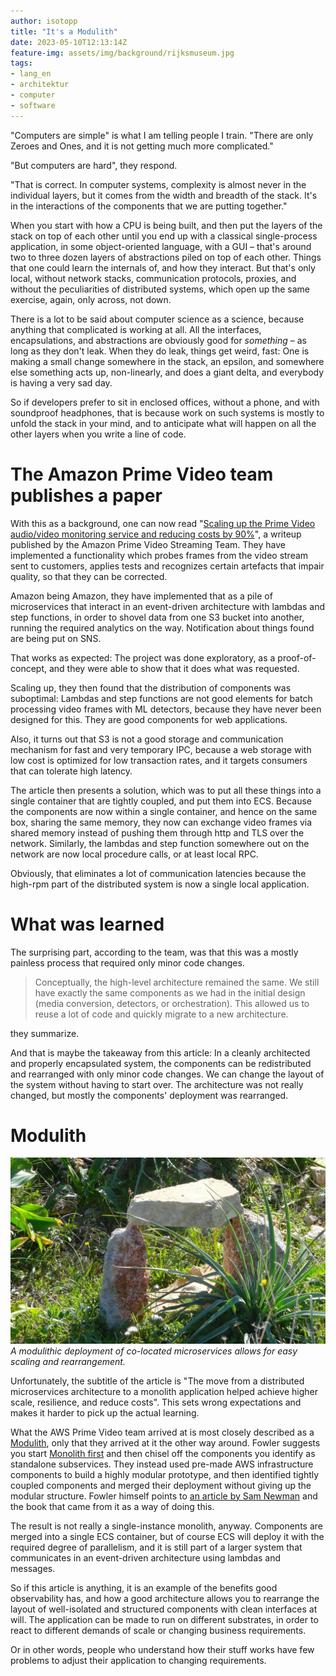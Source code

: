 ```yaml
---
author: isotopp
title: "It's a Modulith"
date: 2023-05-10T12:13:14Z
feature-img: assets/img/background/rijksmuseum.jpg
tags:
- lang_en
- architektur
- computer
- software
---
```


"Computers are simple" is what I am telling people I train.
"There are only Zeroes and Ones, and it is not getting much more complicated."

"But computers are hard", they respond.

"That is correct.
In computer systems, complexity is almost never in the individual layers, but it comes from the width and breadth of the stack.
It's in the interactions of the components that we are putting together."

When you start with how a CPU is being built, and then put the layers of the stack on top of each other until you end up with a classical single-process application, in some object-oriented language, with a GUI – that's around two to three dozen layers of abstractions piled on top of each other. 
Things that one could learn the internals of, and how they interact.
But that's only local, without network stacks, communication protocols, proxies, and without the peculiarities of distributed systems, which open up the same exercise, again, only across, not down.

There is a lot to be said about computer science as a science, because anything that complicated is working at all. 
All the interfaces, encapsulations, and abstractions are obviously good for *something* – as long as they don't leak.
When they do leak, things get weird, fast:
One is making a small change somewhere in the stack, an epsilon,
and somewhere else something acts up, non-linearly, and does a giant delta, and everybody is having a very sad day.

So if developers prefer to sit in enclosed offices, without a phone, and with soundproof headphones, 
that is because work on such systems is mostly to unfold the stack in your mind,
and to anticipate what will happen on all the other layers when you write a line of code.

# The Amazon Prime Video team publishes a paper

With this as a background, one can now read "[Scaling up the Prime Video audio/video monitoring service and reducing costs by 90%](https://www.primevideotech.com/video-streaming/scaling-up-the-prime-video-audio-video-monitoring-service-and-reducing-costs-by-90)",
a writeup published by the Amazon Prime Video Streaming Team.
They have implemented a functionality which probes frames from the video stream sent to customers, applies tests and recognizes certain artefacts that impair quality,
so that they can be corrected.

Amazon being Amazon, they have implemented that as a pile of microservices that interact in an event-driven architecture with lambdas and step functions,
in order to shovel data from one S3 bucket into another, running the required analytics on the way.
Notification about things found are being put on SNS.

That works as expected: The project was done exploratory, as a proof-of-concept, and they were able to show that it does what was requested.

Scaling up, they then found that the distribution of components was suboptimal:
Lambdas and step functions are not good elements for batch processing video frames with ML detectors, because they have never been designed for this.
They are good components for web applications.

Also, it turns out that S3 is not a good storage and communication mechanism for fast and very temporary IPC,
because a web storage with low cost is optimized for low transaction rates, and it targets consumers that can tolerate high latency.

The article then presents a solution, which was to put all these things into a single container that are tightly coupled,
and put them into ECS.
Because the components are now within a single container, and hence on the same box, sharing the same memory, 
they now can exchange video frames via shared memory instead of pushing them through http and TLS over the network.
Similarly, the lambdas and step function somewhere out on the network are now local procedure calls, or at least local RPC.

Obviously, that eliminates a lot of communication latencies because the high-rpm part of the distributed system is now a single local application.

# What was learned

The surprising part, according to the team, was that this was a mostly painless process that required only minor code changes.

> Conceptually, the high-level architecture remained the same.
> We still have exactly the same components as we had in the initial design (media conversion, detectors, or orchestration).
> This allowed us to reuse a lot of code and quickly migrate to a new architecture.

they summarize.

And that is maybe the takeaway from this article:
In a cleanly architected and properly encapsulated system, the components can be redistributed and rearranged with only minor code changes.
We can change the layout of the system without having to start over.
The architecture was not really changed, but mostly the components' deployment was rearranged.

# Modulith

![](/uploads/2023/05/modulith-microservices.jpg)
*A modulithic deployment of co-located microservices allows for easy scaling and rearrangement.*

Unfortunately, the subtitle of the article is
"The move from a distributed microservices architecture to a monolith application helped achieve higher scale, resilience, and reduce costs".
This sets wrong expectations and makes it harder to pick up the actual learning.

What the AWS Prime Video team arrived at is most closely described as a
[Modulith](https://www.informatik-aktuell.de/entwicklung/methoden/modulith-first-der-angemessene-weg-zu-microservices.html),
only that they arrived at it the other way around.
Fowler suggests you start
[Monolith first](https://martinfowler.com/bliki/MonolithFirst.html)
and then chisel off the components you identify as standalone subservices.
They instead used pre-made AWS infrastructure components to build a highly modular prototype,
and then identified tightly coupled components and merged their deployment without giving up the modular structure.
Fowler himself points to 
[an article by Sam Newman](https://samnewman.io/blog/2015/04/07/microservices-for-greenfield/)
and the book that came from it as a way of doing this.

The result is not really a single-instance monolith, anyway.
Components are merged into a single ECS container, but of course ECS will deploy it with the required degree of parallelism,
and it is still part of a larger system that communicates in an event-driven architecture using lambdas and messages.

So if this article is anything, it is an example of the benefits good observability has,
and how a good architecture allows you to rearrange the layout of well-isolated and structured components with clean interfaces at will.
The application can be made to run on different substrates, in order to react to different demands of scale or changing business requirements.

Or in other words, people who understand how their stuff works have few problems to adjust their application to changing requirements.
